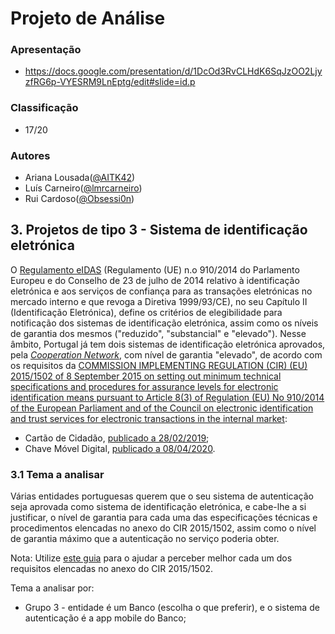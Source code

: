# Projeto de Análise

### Apresentação

 * https://docs.google.com/presentation/d/1DcOd3RvCLHdK6SqJzOO2LjyzfRG6p-VYESRM9LnEptg/edit#slide=id.p

### Classificação
 
 * 17/20

### Autores
 * Ariana Lousada([@AITK42](https://github.com/AITK42))
 * Luís Carneiro([@lmrcarneiro](https://github.com/lmrcarneiro))
 * Rui Cardoso([@Obsessi0n](https://github.com/Obsessi0n))



## 3. Projetos de tipo 3 - Sistema de identificação eletrónica

O [Regulamento eIDAS](https://eur-lex.europa.eu/legal-content/PT/TXT/PDF/?uri=CELEX:32014R0910&from=ga) (Regulamento (UE) n.o 910/2014 do Parlamento Europeu e do Conselho
de 23 de julho de 2014
relativo à identificação eletrónica e aos serviços de confiança para as transações eletrónicas no
mercado interno e que revoga a Diretiva 1999/93/CE), no seu Capítulo II (Identificação Eletrónica), define os critérios de elegibilidade para notificação dos sistemas de identificação eletrónica, assim como os níveis de garantia dos mesmos ("reduzido", "substancial" e "elevado"). Nesse âmbito, Portugal já tem dois sistemas de identificação eletrónica aprovados, pela [_Cooperation Network_](https://ec.europa.eu/cefdigital/wiki/display/EIDCOMMUNITY/Cooperation+Network+Resources), com nível de garantia "elevado", de acordo com os requisitos da [COMMISSION IMPLEMENTING REGULATION (CIR) (EU) 2015/1502
of 8 September 2015
on setting out minimum technical specifications and procedures for assurance levels for electronic identification means pursuant to Article 8(3) of Regulation (EU) No 910/2014 of the European Parliament and of the Council on electronic identification and trust services for electronic transactions in the internal market](https://eur-lex.europa.eu/legal-content/EN/TXT/PDF/?uri=CELEX:32015R1502):

+ Cartão de Cidadão, [publicado a 28/02/2019](https://eur-lex.europa.eu/legal-content/EN/TXT/?uri=CELEX:52019XC0228(01));
+ Chave Móvel Digital, [publicado a 08/04/2020](https://eur-lex.europa.eu/legal-content/EN/TXT/?uri=OJ:JOC_2020_116_R_0005).


### 3.1 Tema a analisar 

Várias entidades portuguesas querem que o seu sistema de autenticação seja aprovada como sistema de identificação eletrónica, e cabe-lhe a si justificar, o nível de garantia para cada uma das especificações técnicas e procedimentos elencadas no anexo do CIR 2015/1502, assim como o nível de garantia máximo que a autenticação no serviço poderia obter.

Nota: Utilize [este guia](Guidance_on_Levels_of_Assurance.docx) para o ajudar a perceber melhor cada um dos requisitos elencadas no anexo do CIR 2015/1502.


Tema a analisar por:

+ Grupo 3 - entidade é um Banco (escolha o que preferir), e o sistema de autenticação é a app mobile do Banco;
